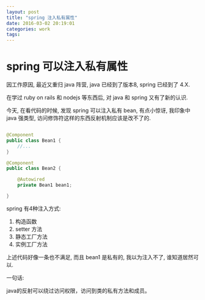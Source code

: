 ```yaml
---
layout: post
title: "spring 注入私有属性"
date: 2016-03-02 20:19:01
categories: work
tags:
---
```


# spring 可以注入私有属性

因工作原因, 最近又重归 java 阵营, java 已经到了版本8, spring 已经到了 4.X.

在学过 ruby on rails 和 nodejs 等东西后, 对 java 和 spring 又有了新的认识.

今天, 在看代码的时候, 发现 spring 可以注入私有 bean, 有点小惊讶, 我印象中 java 强类型, 访问修饰符这样的东西反射机制应该是改不了的.

```java

@Component
public class Bean1 {
    //...
}

@Component
public class Bean2 {

    @Autowired
    private Bean1 bean1;

}

```

spring 有4种注入方式:

1. 构造函数
2. setter 方法
3. 静态工厂方法
4. 实例工厂方法

上述代码好像一条也不满足, 而且 bean1 是私有的, 我以为注入不了, 谁知道居然可以.

一句话:

java的反射可以绕过访问权限，访问到类的私有方法和成员。
